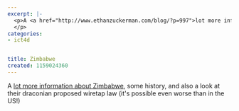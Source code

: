 ```yaml
---
excerpt: |-
  <p>A <a href="http://www.ethanzuckerman.com/blog/?p=997">lot more information about Zimbabwe</a>, some history, and also a look at their draconian proposed wiretap law (it's possible even worse than in the US!)<br />
  </p>
categories:
- ict4d


title: Zimbabwe
created: 1159024360
---
```

<p>A <a href="http://www.ethanzuckerman.com/blog/?p=997">lot more information about Zimbabwe</a>, some history, and also a look at their draconian proposed wiretap law (it's possible even worse than in the US!)<br />
</p>
